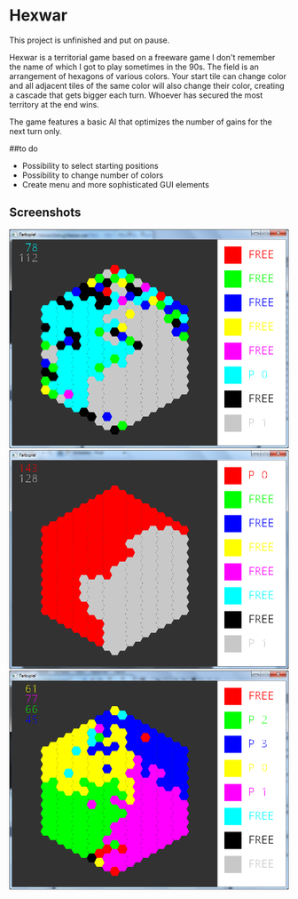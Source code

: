 # Hexwar

This project is unfinished and put on pause.

Hexwar is a territorial game based on a freeware game I don't remember the name of which I got to play sometimes in the 90s. The field is an arrangement of hexagons of various colors. Your start tile can change color and all adjacent tiles of the same color will also change their color, creating a cascade that gets bigger each turn. Whoever has secured the most territory at the end wins.

The game features a basic AI that optimizes the number of gains for the next turn only.

##to do
* Possibility to select starting positions
* Possibility to change number of colors
* Create menu and more sophisticated GUI elements

## Screenshots
![](/Screenshots/2player.png)
![](/Screenshots/2player2.png)
![](/Screenshots/4player.png)